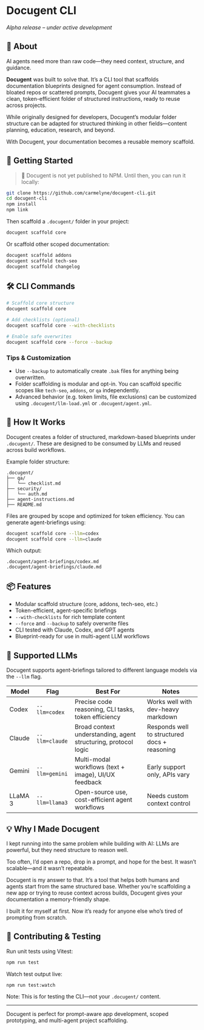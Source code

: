 # Docugent CLI

*Alpha release – under active development*

## 🧬 About

AI agents need more than raw code—they need context, structure, and guidance.

**Docugent** was built to solve that. It’s a CLI tool that scaffolds documentation blueprints designed for agent consumption. Instead of bloated repos or scattered prompts, Docugent gives your AI teammates a clean, token-efficient folder of structured instructions, ready to reuse across projects.

While originally designed for developers, Docugent’s modular folder structure can be adapted for structured thinking in other fields—content planning, education, research, and beyond.

With Docugent, your documentation becomes a reusable memory scaffold.

## 🚀 Getting Started

> 🚧 Docugent is not yet published to NPM. Until then, you can run it locally:

```bash
git clone https://github.com/carmelyne/docugent-cli.git
cd docugent-cli
npm install
npm link
```

Then scaffold a `.docugent/` folder in your project:

```bash
docugent scaffold core
```

Or scaffold other scoped documentation:

```bash
docugent scaffold addons
docugent scaffold tech-seo
docugent scaffold changelog
```

## 🛠️ CLI Commands

```bash
# Scaffold core structure
docugent scaffold core

# Add checklists (optional)
docugent scaffold core --with-checklists

# Enable safe overwrites
docugent scaffold core --force --backup
```

### Tips & Customization

- Use `--backup` to automatically create `.bak` files for anything being overwritten.
- Folder scaffolding is modular and opt-in. You can scaffold specific scopes like `tech-seo`, `addons`, or `qa` independently.
- Advanced behavior (e.g. token limits, file exclusions) can be customized using `.docugent/llm-load.yml` or `.docugent/agent.yml`.

## 🧠 How It Works

Docugent creates a folder of structured, markdown-based blueprints under `.docugent/`. These are designed to be consumed by LLMs and reused across build workflows.

Example folder structure:

```
.docugent/
├── qa/
│   └── checklist.md
├── security/
│   └── auth.md
├── agent-instructions.md
├── README.md
```

Files are grouped by scope and optimized for token efficiency. You can generate agent-briefings using:

```bash
docugent scaffold core --llm=codex
docugent scaffold core --llm=claude
```

Which output:

```
.docugent/agent-briefings/codex.md
.docugent/agent-briefings/claude.md
```

## 📦 Features

- Modular scaffold structure (core, addons, tech-seo, etc.)
- Token-efficient, agent-specific briefings
- `--with-checklists` for rich template content
- `--force` and `--backup` to safely overwrite files
- CLI tested with Claude, Codex, and GPT agents
- Blueprint-ready for use in multi-agent LLM workflows

## 🤖 Supported LLMs

Docugent supports agent-briefings tailored to different language models via the `--llm` flag.

| Model      | Flag         | Best For                                       | Notes |
|------------|--------------|------------------------------------------------|-------|
| Codex      | `--llm=codex`  | Precise code reasoning, CLI tasks, token efficiency | Works well with dev-heavy markdown |
| Claude     | `--llm=claude` | Broad context understanding, agent structuring, protocol logic | Responds well to structured docs + reasoning |
| Gemini     | `--llm=gemini` | Multi-modal workflows (text + image), UI/UX feedback | Early support only, APIs vary |
| LLaMA 3    | `--llm=llama3` | Open-source use, cost-efficient agent workflows | Needs custom context control |

## 💡 Why I Made Docugent

I kept running into the same problem while building with AI: LLMs are powerful, but they need structure to reason well.

Too often, I’d open a repo, drop in a prompt, and hope for the best. It wasn’t scalable—and it wasn’t repeatable.

Docugent is my answer to that. It’s a tool that helps both humans and agents start from the same structured base. Whether you’re scaffolding a new app or trying to reuse context across builds, Docugent gives your documentation a memory-friendly shape.

I built it for myself at first. Now it’s ready for anyone else who’s tired of prompting from scratch.

## 🧪 Contributing & Testing

Run unit tests using Vitest:

```bash
npm run test
```

Watch test output live:

```bash
npm run test:watch
```

Note: This is for testing the CLI—not your `.docugent/` content.

---

Docugent is perfect for prompt-aware app development, scoped prototyping, and multi-agent project scaffolding.
